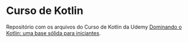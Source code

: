 # Curso de Kotlin

Repositório com os arquivos do Curso de Kotlin da Udemy 
[Dominando o Kotlin: uma base sólida para iniciantes](https://www.udemy.com/course/dominando-o-kotlin-uma-base-solida-para-iniciantes/).